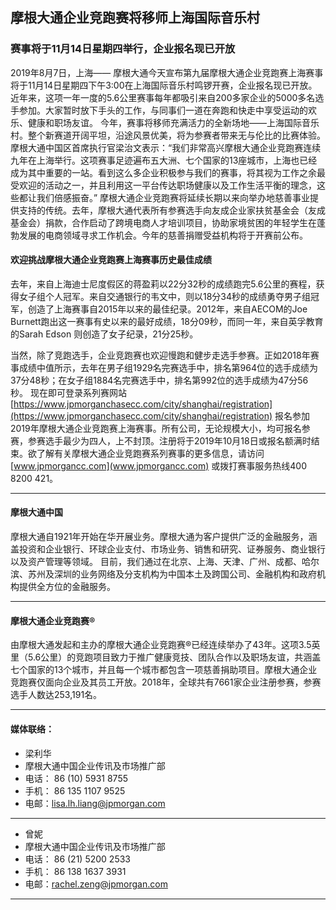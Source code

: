 ## 摩根大通企业竞跑赛将移师上海国际音乐村
 
### 赛事将于11月14日星期四举行，企业报名现已开放
 
2019年8月7日，上海—— 摩根大通今天宣布第九届摩根大通企业竞跑赛上海赛事将于11月14日星期四下午3:00在上海国际音乐村鸣锣开赛，企业报名现已开放。
近年来，这项一年一度的5.6公里赛事每年都吸引来自200多家企业的5000多名选手参加。大家暂时放下手头的工作，与同事们一道在奔跑和快走中享受运动的欢乐、健康和职场友谊。
今年，赛事将移师充满活力的全新场地——上海国际音乐村。整个新赛道开阔平坦，沿途风景优美，将为参赛者带来无与伦比的比赛体验。
摩根大通中国区首席执行官梁治文表示：“我们非常高兴摩根大通企业竞跑赛连续九年在上海举行。这项赛事足迹遍布五大洲、七个国家的13座城市，上海也已经成为其中重要的一站。看到这么多企业积极参与我们的赛事，将其视为工作之余最受欢迎的活动之一，并且利用这一平台传达职场健康以及工作生活平衡的理念，这些都让我们倍感振奋。”
摩根大通企业竞跑赛将延续长期以来向举办地慈善事业提供支持的传统。去年，摩根大通代表所有参赛选手向友成企业家扶贫基金会（友成基金会）捐款，合作启动了跨境电商人才培训项目，协助家境贫困的年轻学生在蓬勃发展的电商领域寻求工作机会。今年的慈善捐赠受益机构将于开赛前公布。    
 #### 欢迎挑战摩根大通企业竞跑赛上海赛事历史最佳成绩 

去年，来自上海迪士尼度假区的蒋盈莉以22分32秒的成绩跑完5.6公里的赛程，获得女子组个人冠军。来自交通银行的韦文中，则以18分34秒的成绩勇夺男子组冠军，创造了上海赛事自2015年以来的最佳纪录。2012年，来自AECOM的Joe Burnett跑出这一赛事有史以来的最好成绩，18分09秒，而同一年，来自英孚教育的Sarah Edson 则创造了女子纪录，21分25秒。

当然，除了竞跑选手，企业竞跑赛也欢迎慢跑和健步走选手参赛。正如2018年赛事成绩中值所示，去年在男子组1929名完赛选手中，排名第964位的选手成绩为37分48秒；在女子组1884名完赛选手中，排名第992位的选手成绩为47分56秒。
现在即可登录系列赛网站 [https://www.jpmorganchasecc.com/city/shanghai/registration](https://www.jpmorganchasecc.com/city/shanghai/registration) 报名参加2019年摩根大通企业竞跑赛上海赛事。所有公司，无论规模大小，均可报名参赛，参赛选手最少为四人，上不封顶。注册将于2019年10月18日或报名额满时结束。欲了解有关摩根大通企业竞跑赛系列赛事的更多信息，请访问 [www.jpmorgancc.com](www.jpmorgancc.com) 或拨打赛事服务热线400 8200 421。
 
---

#### 摩根大通中国

摩根大通自1921年开始在华开展业务。摩根大通为客户提供广泛的金融服务，涵盖投资和企业银行、环球企业支付、市场业务、销售和研究、证券服务、商业银行以及资产管理等领域。 目前，我们通过在北京、上海、天津、广州、成都、哈尔滨、苏州及深圳的业务网络及分支机构为中国本土及跨国公司、金融机构和政府机构提供全方位的金融服务。

---

#### 摩根大通企业竞跑赛®

由摩根大通发起和主办的摩根大通企业竞跑赛®已经连续举办了43年。这项3.5英里（5.6公里）的竞跑项目致力于推广健康竞技、团队合作以及职场友谊，共涵盖七个国家的13个城市，并且每一个城市都包含一项慈善捐助项目。摩根大通企业竞跑赛仅面向企业及其员工开放。2018年，全球共有7661家企业注册参赛，参赛选手人数达253,191名。

----
#### 媒体联络：

* 梁利华	
* 摩根大通中国企业传讯及市场推广部 
* 电话： 86 (10) 5931 8755	
* 手机： 86 135 1107 9525 
* 电邮：lisa.lh.liang@jpmorgan.com
----
* 曾妮
* 摩根大通中国企业传讯及市场推广部 
* 电话： 86 (21) 5200 2533
* 手机： 86 138 1637 3931
* 电邮：rachel.zeng@jpmorgan.com	
----